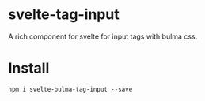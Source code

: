 # svelte-tag-input
A rich component for svelte for input tags with bulma css.

# Install

<code>npm i svelte-bulma-tag-input --save</code>
